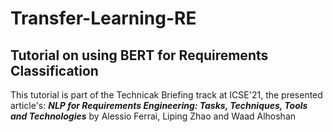 # Transfer-Learning-RE

## **Tutorial on using BERT for Requirements Classification**

This tutorial is part of the Technicak Briefing track at ICSE'21, the presented article's: ***NLP for Requirements Engineering: Tasks, Techniques, Tools and Technologies*** by Alessio Ferrai, Liping Zhao and Waad Alhoshan
